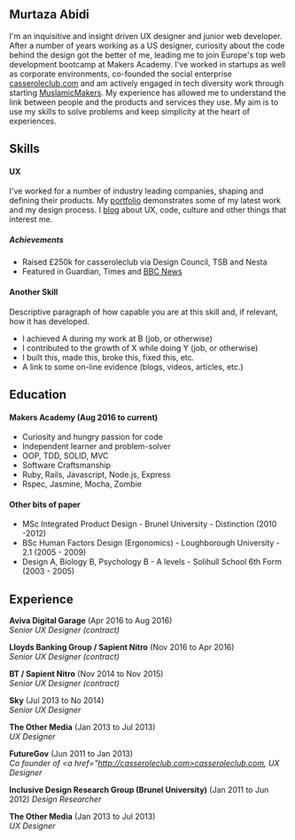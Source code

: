 ## Murtaza Abidi

I'm an inquisitive and insight driven UX designer and junior web developer. After a number of years working as a US designer, curiosity about the code behind the design got the better of me, leading me to join Europe's top web development bootcamp at Makers Academy. I've worked in startups as well as corporate environments, co-founded the social enterprise [casseroleclub.com](https://www.casseroleclub.com "Casserole Club") and am actively engaged in tech diversity work through starting [MuslamicMakers](https://medium.com/@murtz_abidi/why-we-re-starting-muslamicmakers-e2f204ce4632#.7hf7ei7qu). My experience has allowed me to understand the link between people and the products and services they use. My aim is to use my skills to solve problems and keep simplicity at the heart of experiences.

## Skills

#### UX

I've worked for a number of industry leading companies, shaping and defining their products. My [portfolio](https://drive.google.com/drive/folders/0ByFB_YO-8JPINEM2MHJfbWpHVm8 "UX Design portfolio") demonstrates some of my latest work and my design process. I [blog](https://medium.com/@murtz_abidi 'Murtaza Abidi on Medium') about UX, code, culture and other things that interest me.

##### Achievements

- Raised £250k for casseroleclub via Design Council, TSB and Nesta
- Featured in Guardian, Times and [BBC News](http://www.bbc.co.uk/news/uk-19698152 "BBC News Casserole Club features")

#### Another Skill

Descriptive paragraph of how capable you are at this skill and, if relevant, how it has developed.

- I achieved A during my work at B (job, or otherwise)
- I contributed to the growth of X while doing Y (job, or otherwise)
- I built this, made this, broke this, fixed this, etc.
- A link to some on-line evidence (blogs, videos, articles, etc.)

## Education

#### Makers Academy (Aug 2016 to current)

- Curiosity and hungry passion for code
- Independent learner and problem-solver
- OOP, TDD, SOLID, MVC
- Software Craftsmanship
- Ruby, Rails, Javascript, Node.js, Express
- Rspec, Jasmine, Mocha, Zombie

#### Other bits of paper

- MSc Integrated Product Design - Brunel University - Distinction (2010 -2012)
- BSc Human Factors Design (Ergonomics) - Loughborough University - 2.1 (2005 - 2009)
- Design A, Biology B, Psychology B - A levels - Solihull School 6th Form (2003 - 2005)

## Experience

**Aviva Digital Garage** (Apr 2016 to Aug 2016)    
*Senior UX Designer (contract)*  

**Lloyds Banking Group / Sapient Nitro** (Nov 2016 to Apr 2016)   
*Senior UX Designer (contract)*  

**BT / Sapient Nitro** (Nov 2014 to Nov 2015)   
*Senior UX Designer (contract)*  

**Sky** (Jul 2013 to No 2014)   
*Senior UX Designer*  

**The Other Media** (Jan 2013 to Jul 2013)   
*UX Designer*  

**FutureGov** (Jun 2011 to Jan 2013)   
*Co founder of <a href="http://casseroleclub.com>casseroleclub.com</a>, UX Designer*  

**Inclusive Design Research Group (Brunel University)** (Jan 2011 to Jun 2012)
*Design Researcher*  

**The Other Media** (Jan 2013 to Jul 2013)   
*UX Designer*  
